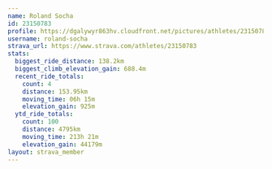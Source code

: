 ```yaml
---
name: Roland Socha
id: 23150783
profile: https://dgalywyr863hv.cloudfront.net/pictures/athletes/23150783/14745672/4/large.jpg
username: roland-socha
strava_url: https://www.strava.com/athletes/23150783
stats:
  biggest_ride_distance: 138.2km
  biggest_climb_elevation_gain: 688.4m
  recent_ride_totals:
    count: 4
    distance: 153.95km
    moving_time: 06h 15m
    elevation_gain: 925m
  ytd_ride_totals:
    count: 100
    distance: 4795km
    moving_time: 213h 21m
    elevation_gain: 44179m
layout: strava_member
--- 
```

